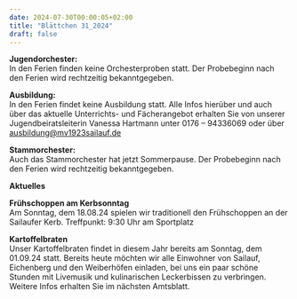 ```yaml
---
date: 2024-07-30T00:00:05+02:00
title: "Blättchen 31_2024"
draft: false
---
```



**Jugendorchester:**  
In den Ferien finden keine Orchesterproben statt. Der Probebeginn nach den Ferien wird rechtzeitig bekanntgegeben. 


**Ausbildung:**  
In den Ferien findet keine Ausbildung statt.
Alle Infos hierüber und auch über das aktuelle Unterrichts- und Fächerangebot erhalten Sie von unserer Jugendbeiratsleiterin Vanessa Hartmann unter 0176 – 94336069 oder 
über 
ausbildung@mv1923sailauf.de


**Stammorchester:**  
Auch das Stammorchester hat jetzt Sommerpause. Der Probebeginn nach den Ferien wird rechtzeitig bekanntgegeben. 

**Aktuelles**  


**Frühschoppen am Kerbsonntag**  
Am Sonntag, dem 18.08.24 spielen wir traditionell den Frühschoppen an der Sailaufer Kerb. Treffpunkt: 9:30 Uhr am Sportplatz


**Kartoffelbraten**  
Unser Kartoffelbraten findet in diesem Jahr bereits am Sonntag, dem 01.09.24 statt. Bereits heute möchten wir alle Einwohner von Sailauf, Eichenberg und den Weiberhöfen einladen, bei uns ein paar schöne Stunden mit Livemusik und kulinarischen Leckerbissen zu verbringen. Weitere Infos erhalten Sie im nächsten Amtsblatt. 
